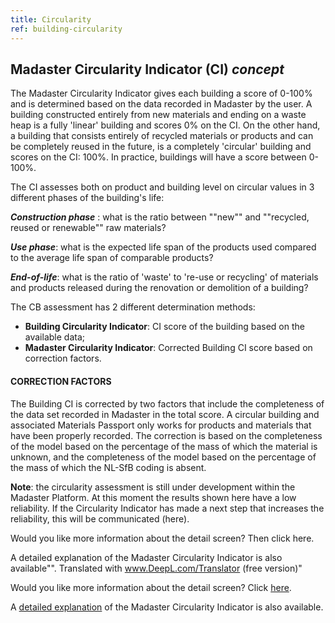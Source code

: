 ```yaml
---
title: Circularity
ref: building-circularity
---
```


## Madaster Circularity Indicator (CI) _concept_
The Madaster Circularity Indicator gives each building a score of 0-100% and is determined based on the data recorded in Madaster by the user. A building constructed entirely from new materials and ending on a waste heap is a fully 'linear' building and scores 0% on the CI. On the other hand, a building that consists entirely of recycled materials or products and can be completely reused in the future, is a completely 'circular' building and scores on the CI: 100%. In practice, buildings will have a score between 0-100%.

The CI assesses both on product and building level on circular values in 3 different phases of the building's life:

__*Construction phase*__ : what is the ratio between ""new"" and ""recycled, reused or renewable"" raw materials?

__*Use phase*__: what is the expected life span of the products used compared to the average life span of comparable products?

__*End-of-life*__: what is the ratio of 'waste' to 're-use or recycling' of materials and products released during the renovation or demolition of a building?

The CB assessment has 2 different determination methods:

- **Building Circularity Indicator**: CI score of the building based on the available data;
- **Madaster Circularity Indicator**: Corrected Building CI score based on correction factors.


#### CORRECTION FACTORS
The Building CI is corrected by two factors that include the completeness of the data set recorded in Madaster in the total score. A circular building and associated Materials Passport only works for products and materials that have been properly recorded. The correction is based on the completeness of the model based on the percentage of the mass of which the material is unknown, and the completeness of the model based on the percentage of the mass of which the NL-SfB coding is absent.

**Note**: the circularity assessment is still under development within the Madaster Platform. At this moment the results shown here have a low reliability. If the Circularity Indicator has made a next step that increases the reliability, this will be communicated (here).

Would you like more information about the detail screen? Then click here.

A detailed explanation of the Madaster Circularity Indicator is also available"". Translated with www.DeepL.com/Translator (free version)"

Would you like more information about the detail screen? Click <a href="./building-circularity-details">here</a>.

A <a href="/files/Madaster_Circularity_Indicator_explained_v1.1.pdf">detailed explanation</a> of the Madaster Circularity Indicator is also available.

